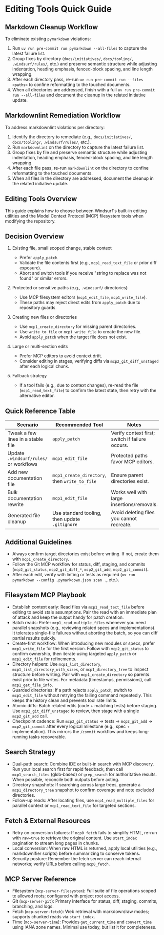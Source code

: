 # Editing Tools Quick Guide

## Markdown Cleanup Workflow

To eliminate existing `pymarkdown` violations:

1. Run `uv run pre-commit run pymarkdown --all-files` to capture the latest failure list.
2. Group fixes by directory (`docs/initiatives/`, `docs/tooling/`, `.windsurf/rules/`, etc.) and preserve semantic structure while adjusting indentation, heading emphasis, fenced-block spacing, and line length wrapping.
3. After each directory pass, re-run `uv run pre-commit run --files <paths>` to confine reformatting to the touched documents.
4. When all directories are addressed, finish with a full `uv run pre-commit run --all-files` and document the cleanup in the related initiative update.

## Markdownlint Remediation Workflow

To address markdownlint violations per directory:

1. Identify the directory to remediate (e.g., `docs/initiatives/`, `docs/tooling/`, `.windsurf/rules/`, etc.).
2. Run `markdownlint` on the directory to capture the latest failure list.
3. Group fixes by file and preserve semantic structure while adjusting indentation, heading emphasis, fenced-block spacing, and line length wrapping.
4. After each file pass, re-run `markdownlint` on the directory to confine reformatting to the touched documents.
5. When all files in the directory are addressed, document the cleanup in the related initiative update.

## Editing Tools Overview

This guide explains how to choose between Windsurf's built-in editing utilities and the Model Context Protocol (MCP) filesystem tools when modifying the repository.

## Decision Overview

1. Existing file, small scoped change, stable context
   - Prefer `apply_patch`.
   - Validate the file contents first (e.g., `mcp1_read_text_file` or prior diff exposure).
   - Abort and switch tools if you receive "string to replace was not found" or similar errors.

2. Protected or sensitive paths (e.g., `.windsurf/` directories)
   - Use MCP filesystem editors (`mcp1_edit_file`, `mcp1_write_file`).
   - These paths may reject direct edits from `apply_patch` due to repository guards.

3. Creating new files or directories
   - Use `mcp1_create_directory` for missing parent directories.
   - Use `write_to_file` or `mcp1_write_file` to create the new file.
   - Avoid `apply_patch` when the target file does not exist.

4. Large or multi-section edits
   - Prefer MCP editors to avoid context drift.
   - Consider editing in stages, verifying diffs via `mcp2_git_diff_unstaged` after each logical chunk.

5. Fallback strategy
   - If a tool fails (e.g., due to context changes), re-read the file (`mcp1_read_text_file`) to confirm the latest state, then retry with the alternative editor.

## Quick Reference Table

| Scenario | Recommended Tool | Notes |
| --- | --- | --- |
| Tweak a few lines in a stable file | `apply_patch` | Verify context first; switch if failure occurs. |
| Update `.windsurf/rules/` or workflows | `mcp1_edit_file` | Protected paths favor MCP editors. |
| Add new documentation file | `mcp1_create_directory`, then `write_to_file` | Ensure parent directories exist. |
| Bulk documentation rewrite | `mcp1_edit_file` | Works well with large insertions/removals. |
| Generated file cleanup | Use standard tooling, then update `.gitignore` | Avoid deleting files you cannot recreate. |

## Additional Guidelines

- Always confirm target directories exist before writing. If not, create them with
  `mcp1_create_directory`.
- Follow the Git MCP workflow for status, diff, staging, and commits
  (`mcp2_git_status`, `mcp2_git_diff_*`, `mcp2_git_add`, `mcp2_git_commit`).
- After each edit, verify with linting or tests as required (`uv run pymarkdown --config
  .pymarkdown.json scan .`, etc.).

## Filesystem MCP Playbook

- Establish context early: Read files via `mcp1_read_text_file` before editing to avoid stale
  assumptions. Pair the read with an immediate plan of attack and keep the output handy for patch
  creation.
- Batch reads: Prefer `mcp1_read_multiple_files` whenever you need parallel snapshots (e.g.,
  reviewing related specs and implementations). It tolerates single-file failures without
  aborting the batch, so you can diff partial results quickly.
- Create-first workflow: When introducing new modules or specs, prefer `mcp1_write_file` for
  the first version. Follow with `mcp2_git_status` to confirm ownership, then iterate using
  targeted `apply_patch` or `mcp1_edit_file` for refinements.
- Directory helpers: Use `mcp1_list_directory`, `mcp1_list_directory_with_sizes`, or
  `mcp1_directory_tree` to inspect structure before writing. Pair with `mcp1_create_directory` so
  parents exist prior to file writes. For metadata (timestamps, permissions), call
  `mcp1_get_file_info`.
- Guarded directories: If a path rejects `apply_patch`, switch to `mcp1_edit_file` without
  retrying the failing command repeatedly. This keeps the history clean and prevents tool rate
  limits.
- Atomic diffs: Batch related edits (code + matching tests) before staging. Use
  `mcp2_git_diff_unstaged` to review, then stage with a single `mcp2_git_add` call.
- Checkpoint cadence: Run `mcp2_git_status` → tests → `mcp2_git_add` → `mcp2_git_commit` after
  every logical milestone (e.g., spec + implementation). This mirrors the `/commit` workflow and
  keeps long-running tasks recoverable.

## Search Strategy

- Dual-path search: Combine IDE or built-in search with MCP discovery. Run your local
  search first for rapid feedback, then call `mcp1_search_files` (glob-based) or `grep_search`
  for authoritative results. When possible, reconcile both outputs before acting.
- Directory snapshots: If searching across large trees, generate a `mcp1_directory_tree`
  snapshot to confirm coverage and note excluded directories.
- Follow-up reads: After locating files, use `mcp1_read_multiple_files` for parallel context
  or `mcp1_read_text_file` for targeted sections.

## Fetch & External Resources

- Retry on conversion failures: If `mcp0_fetch` fails to simplify HTML, re-run with
  `raw=true` to retrieve the original content. Use `start_index` pagination to stream long pages
  in chunks.
- Local conversion: When raw HTML is returned, apply local utilities (e.g., markdownifier
  scripts) before summarizing to conserve tokens.
- Security posture: Remember the fetch server can reach internal networks; verify URLs before
  calling `mcp0_fetch`.

## MCP Server Reference

- Filesystem (`mcp-server-filesystem`): Full suite of file operations scoped to allowed roots; configured with project root access.
- Git (`mcp-server-git`): Primary interface for status, diff, staging, commits, branching, and logs.
- Fetch (`mcp-server-fetch`): Web retrieval with markdown/raw modes; supports chunked reads via `start_index`.
- Time (`mcp-server-time`): Provides `get_current_time` and `convert_time` using IANA zone names. Minimal use today, but list it for completeness.
